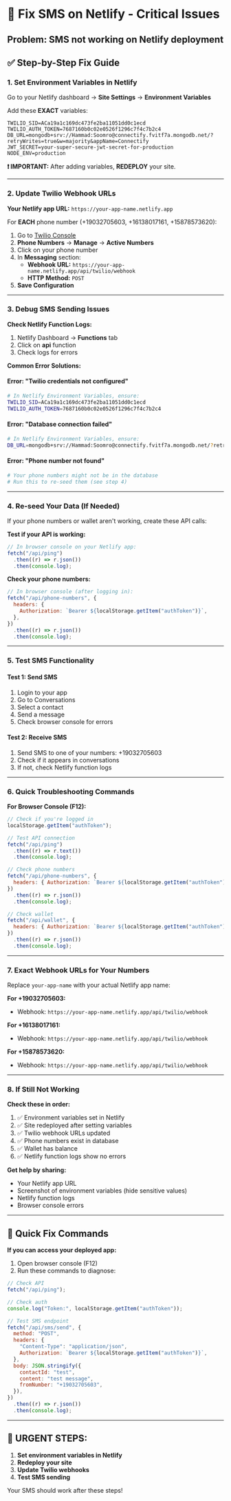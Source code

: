 # 🚨 Fix SMS on Netlify - Critical Issues

## Problem: SMS not working on Netlify deployment

## ✅ Step-by-Step Fix Guide

### 1. **Set Environment Variables in Netlify**

Go to your Netlify dashboard → **Site Settings** → **Environment Variables**

Add these **EXACT** variables:

```
TWILIO_SID=ACa19a1c169dc473fe2ba11051dd0c1ecd
TWILIO_AUTH_TOKEN=7687160b0c02e0526f1296c7f4c7b2c4
DB_URL=mongodb+srv://Hammad:Soomro@connectify.fvitf7a.mongodb.net/?retryWrites=true&w=majority&appName=Connectify
JWT_SECRET=your-super-secure-jwt-secret-for-production
NODE_ENV=production
```

**❗ IMPORTANT:** After adding variables, **REDEPLOY** your site.

---

### 2. **Update Twilio Webhook URLs**

**Your Netlify app URL:** `https://your-app-name.netlify.app`

For **EACH** phone number (+19032705603, +16138017161, +15878573620):

1. Go to [Twilio Console](https://console.twilio.com)
2. **Phone Numbers** → **Manage** → **Active Numbers**
3. Click on your phone number
4. In **Messaging** section:
   - **Webhook URL:** `https://your-app-name.netlify.app/api/twilio/webhook`
   - **HTTP Method:** `POST`
5. **Save Configuration**

---

### 3. **Debug SMS Sending Issues**

**Check Netlify Function Logs:**

1. Netlify Dashboard → **Functions** tab
2. Click on **api** function
3. Check logs for errors

**Common Error Solutions:**

#### Error: "Twilio credentials not configured"

```bash
# In Netlify Environment Variables, ensure:
TWILIO_SID=ACa19a1c169dc473fe2ba11051dd0c1ecd
TWILIO_AUTH_TOKEN=7687160b0c02e0526f1296c7f4c7b2c4
```

#### Error: "Database connection failed"

```bash
# In Netlify Environment Variables, ensure:
DB_URL=mongodb+srv://Hammad:Soomro@connectify.fvitf7a.mongodb.net/?retryWrites=true&w=majority&appName=Connectify
```

#### Error: "Phone number not found"

```bash
# Your phone numbers might not be in the database
# Run this to re-seed them (see step 4)
```

---

### 4. **Re-seed Your Data (If Needed)**

If your phone numbers or wallet aren't working, create these API calls:

**Test if your API is working:**

```javascript
// In browser console on your Netlify app:
fetch("/api/ping")
  .then((r) => r.json())
  .then(console.log);
```

**Check your phone numbers:**

```javascript
// In browser console (after logging in):
fetch("/api/phone-numbers", {
  headers: {
    Authorization: `Bearer ${localStorage.getItem("authToken")}`,
  },
})
  .then((r) => r.json())
  .then(console.log);
```

---

### 5. **Test SMS Functionality**

#### Test 1: Send SMS

1. Login to your app
2. Go to Conversations
3. Select a contact
4. Send a message
5. Check browser console for errors

#### Test 2: Receive SMS

1. Send SMS to one of your numbers: +19032705603
2. Check if it appears in conversations
3. If not, check Netlify function logs

---

### 6. **Quick Troubleshooting Commands**

**For Browser Console (F12):**

```javascript
// Check if you're logged in
localStorage.getItem("authToken");

// Test API connection
fetch("/api/ping")
  .then((r) => r.text())
  .then(console.log);

// Check phone numbers
fetch("/api/phone-numbers", {
  headers: { Authorization: `Bearer ${localStorage.getItem("authToken")}` },
})
  .then((r) => r.json())
  .then(console.log);

// Check wallet
fetch("/api/wallet", {
  headers: { Authorization: `Bearer ${localStorage.getItem("authToken")}` },
})
  .then((r) => r.json())
  .then(console.log);
```

---

### 7. **Exact Webhook URLs for Your Numbers**

Replace `your-app-name` with your actual Netlify app name:

**For +19032705603:**

- Webhook: `https://your-app-name.netlify.app/api/twilio/webhook`

**For +16138017161:**

- Webhook: `https://your-app-name.netlify.app/api/twilio/webhook`

**For +15878573620:**

- Webhook: `https://your-app-name.netlify.app/api/twilio/webhook`

---

### 8. **If Still Not Working**

**Check these in order:**

1. ✅ Environment variables set in Netlify
2. ✅ Site redeployed after setting variables
3. ✅ Twilio webhook URLs updated
4. ✅ Phone numbers exist in database
5. ✅ Wallet has balance
6. ✅ Netlify function logs show no errors

**Get help by sharing:**

- Your Netlify app URL
- Screenshot of environment variables (hide sensitive values)
- Netlify function logs
- Browser console errors

---

## 🔧 Quick Fix Commands

**If you can access your deployed app:**

1. Open browser console (F12)
2. Run these commands to diagnose:

```javascript
// Check API
fetch("/api/ping");

// Check auth
console.log("Token:", localStorage.getItem("authToken"));

// Test SMS endpoint
fetch("/api/sms/send", {
  method: "POST",
  headers: {
    "Content-Type": "application/json",
    Authorization: `Bearer ${localStorage.getItem("authToken")}`,
  },
  body: JSON.stringify({
    contactId: "test",
    content: "test message",
    fromNumber: "+19032705603",
  }),
})
  .then((r) => r.json())
  .then(console.log);
```

---

## 🚨 URGENT STEPS:

1. **Set environment variables in Netlify**
2. **Redeploy your site**
3. **Update Twilio webhooks**
4. **Test SMS sending**

Your SMS should work after these steps!
